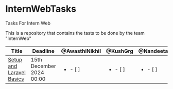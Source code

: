 # InternWebTasks
Tasks For Intern Web


This is a repository that contains the tasts to be done by the team "InternWeb"

| Title | Deadline | @AwasthiNikhil | @KushGrg | @NandeetaDangol | @sujitapandeyy |
| --- | --- | --- | --- | --- | --- |
| [Setup and Laravel Basics](Task1.md)  | 15th December 2024 00:00 | <ul><li>- [ ] </li></ul>  | <ul><li>- [ ] </li></ul> | <ul><li>- [ ] </li></ul> | <ul><li>- [ ] </li></ul> |
